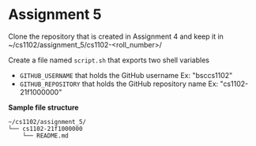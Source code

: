 # Assignment 5

Clone the repository that is created in Assignment 4 and keep it in ~/cs1102/assignment_5/cs1102-<roll_number>/

Create a file named `script.sh` that exports two shell variables

- `GITHUB_USERNAME` that holds the GitHub username Ex: "bsccs1102"
- `GITHUB_REPOSITORY` that holds the GitHub repository name Ex: "cs1102-21f1000000"

**Sample file structure**

```
~/cs1102/assignment_5/
└── cs1102-21f1000000
    └── README.md
```
